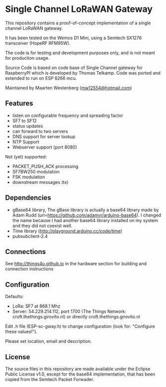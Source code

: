 Single Channel LoRaWAN Gateway
==============================
This repository contains a proof-of-concept implementation of a single
channel LoRaWAN gateway.

It has been tested on the Wemos D1 Mini, using a Semtech SX1276
transceiver (HopeRF RFM95W).

The code is for testing and development purposes only, and is not meant 
for production usage. 

Source Code is based on code base of Single Channel gateway for RaspberryPI
which is developed by Thomas Telkamp. Code was ported and extended to run
on ESP 8266 mcu.

Maintained by Maarten Westenberg (mw12554@hotmail.com)

Features
--------
- listen on configurable frequency and spreading factor
- SF7 to SF12
- status updates
- can forward to two servers
- DNS support for server lookup
- NTP Support
- Webserver support (port 8080)

Not (yet) supported:
- PACKET_PUSH_ACK processing
- SF7BW250 modulation
- FSK modulation
- downstream messages (tx)

Dependencies
------------

- gBase64 library, The gBase library is actually a base64 library made 
	by Adam Rudd (url=https://github.com/adamvr/arduino-base64). I changed the name because I had
	another base64 library installed on my system and they did not coexist well.
- Time library (http://playground.arduino.cc/code/time)
- pubsubclient-2.4

Connections
-----------
See http://things4u.github.io in the hardware section for building
and connection instructions

Configuration
-------------

Defaults:

- LoRa:   SF7 at 868.1 Mhz
- Server: 54.229.214.112, port 1700  (The Things Network: croft.thethings.girovito.nl)
  or directly croft.thethings.girovito.nl

Edit .h file (ESP-sc-gway.h) to change configuration (look for: "Configure these values!").

Please set location, email and description.

License
-------
The source files in this repository are made available under the Eclipse
Public License v1.0, except for the base64 implementation, that has been
copied from the Semtech Packet Forwader.
